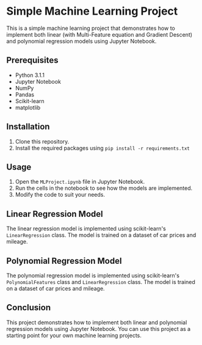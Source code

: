 # Simple Machine Learning Project

This is a simple machine learning project that demonstrates how to implement both linear (with Multi-Feature equation and Gradient Descent) and polynomial regression models using Jupyter Notebook.

## Prerequisites

- Python 3.1.1
- Jupyter Notebook
- NumPy
- Pandas
- Scikit-learn
- matplotlib

## Installation

1. Clone this repository.
2. Install the required packages using `pip install -r requirements.txt`

## Usage

1. Open the `MLProject.ipynb` file in Jupyter Notebook.
2. Run the cells in the notebook to see how the models are implemented.
3. Modify the code to suit your needs.

## Linear Regression Model

The linear regression model is implemented using scikit-learn's `LinearRegression` class. The model is trained on a dataset of car prices and mileage.

## Polynomial Regression Model

The polynomial regression model is implemented using scikit-learn's `PolynomialFeatures` class and `LinearRegression` class. The model is trained on a dataset of car prices and mileage.

## Conclusion

This project demonstrates how to implement both linear and polynomial regression models using Jupyter Notebook. You can use this project as a starting point for your own machine learning projects.

